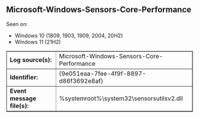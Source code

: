 ## Microsoft-Windows-Sensors-Core-Performance

Seen on:
* Windows 10 (1809, 1903, 1909, 2004, 20H2)
* Windows 11 (21H2)

<table border="1" class="docutils">
  <tbody>
    <tr>
      <td><b>Log source(s):</b></td>
      <td>Microsoft-Windows-Sensors-Core-Performance</td>
    </tr>
    <tr>
      <td><b>Identifier:</b></td>
      <td>{9e051eaa-7fee-4f9f-8897-d86f3692e8af}</td>
    </tr>
    <tr>
      <td><b>Event message file(s):</b></td>
      <td>%systemroot%\system32\sensorsutilsv2.dll</td>
    </tr>
  </tbody>
</table>

&nbsp;

